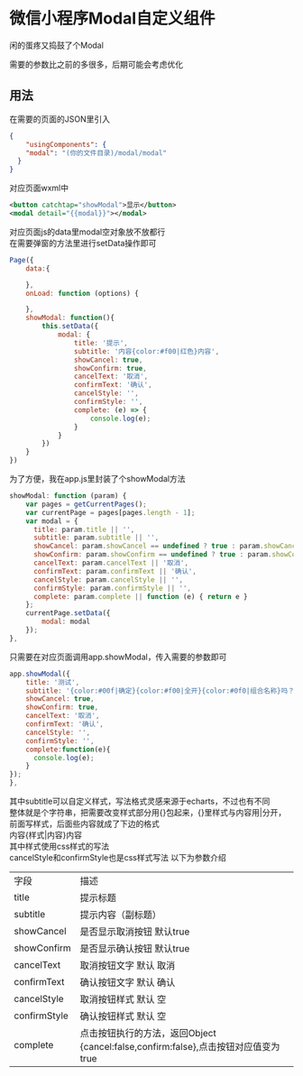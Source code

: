# 微信小程序Modal自定义组件

闲的蛋疼又捣鼓了个Modal

需要的参数比之前的多很多，后期可能会考虑优化


## 用法

在需要的页面的JSON里引入<br>
```json
{
    "usingComponents": {
    "modal": "(你的文件目录)/modal/modal"
  }
}
```
对应页面wxml中<br>
```xml
<button catchtap="showModal">显示</button>
<modal detail="{{modal}}"></modal>
```
对应页面js的data里modal空对象放不放都行<br>
在需要弹窗的方法里进行setData操作即可<br>
```js
Page({
    data:{

    },
    onLoad: function (options) {

    },
    showModal: function(){
        this.setData({
            modal: {
                title: '提示',
                subtitle: '内容{color:#f00|红色}内容',
                showCancel: true,
                showConfirm: true,
                cancelText: '取消',
                confirmText: '确认',
                cancelStyle: '',
                confirmStyle: '',
                complete: (e) => {
                    console.log(e);
                }
            }
        })
    }
})
```
为了方便，我在app.js里封装了个showModal方法<br>
```js
showModal: function (param) {
    var pages = getCurrentPages();
    var currentPage = pages[pages.length - 1];
    var modal = {
      title: param.title || '',
      subtitle: param.subtitle || '',
      showCancel: param.showCancel == undefined ? true : param.showCancel,
      showConfirm: param.showConfirm == undefined ? true : param.showConfirm,
      cancelText: param.cancelText || '取消',
      confirmText: param.confirmText || '确认',
      cancelStyle: param.cancelStyle || '',
      confirmStyle: param.confirmStyle || '',
      complete: param.complete || function (e) { return e }
    };
    currentPage.setData({
        modal: modal
    });
},
```
只需要在对应页面调用app.showModal，传入需要的参数即可
```js
app.showModal({
    title: '测试',
    subtitle: '{color:#00f|确定}{color:#f00|全开}{color:#0f0|组合名称}吗？',
    showCancel: true,
    showConfirm: true,
    cancelText: '取消',
    confirmText: '确认',
    cancelStyle: '',
    confirmStyle: '',
    complete:function(e){
      console.log(e);
    }
});
},
```
其中subtitle可以自定义样式，写法格式灵感来源于echarts，不过也有不同<br>
整体就是个字符串，把需要改变样式部分用{}包起来，{}里样式与内容用|分开，前面写样式，后面些内容就成了下边的格式<br>
内容{样式|内容}内容<br>
其中样式使用css样式的写法<br>
cancelStyle和confirmStyle也是css样式写法
以下为参数介绍<br>
<table>
    <tr>
        <td>字段</td>
        <td>描述</td>
    </tr>
    <tr>
        <td>title</td>
        <td>提示标题</td>
    </tr>
    <tr>
        <td>subtitle</td>
        <td>提示内容（副标题）</td>
    </tr>
    <tr>
        <td>showCancel</td>
        <td>是否显示取消按钮  默认true</td>
    </tr>
    <tr>
        <td>showConfirm</td>
        <td>是否显示确认按钮  默认true</td>
    </tr>
    <tr>
        <td>cancelText</td>
        <td>取消按钮文字  默认 取消</td>
    </tr>
    <tr>
        <td>confirmText</td>
        <td>确认按钮文字  默认 确认</td>
    </tr>
    <tr>
        <td>cancelStyle</td>
        <td>取消按钮样式  默认 空</td>
    </tr>
    <tr>
        <td>confirmStyle</td>
        <td>确认按钮样式  默认 空</td>
    </tr>
    <tr>
        <td>complete</td>
        <td>点击按钮执行的方法，返回Object   {cancel:false,confirm:false},点击按钮对应值变为true</td>
    </tr>
</table>

